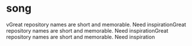 # song
vGreat repository names are short and memorable. Need inspirationGreat repository names are short and memorable. Need inspirationGreat repository names are short and memorable. Need inspiration
